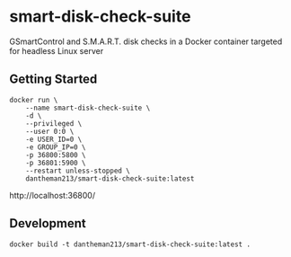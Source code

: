 # smart-disk-check-suite

GSmartControl and S.M.A.R.T. disk checks in a Docker container targeted for headless Linux server

## Getting Started

```
docker run \
    --name smart-disk-check-suite \
    -d \
    --privileged \
    --user 0:0 \
    -e USER_ID=0 \
    -e GROUP_IP=0 \
    -p 36800:5800 \
    -p 36801:5900 \
    --restart unless-stopped \
    dantheman213/smart-disk-check-suite:latest
```

http://localhost:36800/

## Development

```
docker build -t dantheman213/smart-disk-check-suite:latest .
```
